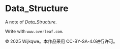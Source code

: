 # Data_Structure

A note of *Data_Structure*.

Write with `www.overleaf.com`.

© 2025 Wijkqwe。本作品采用 CC-BY-SA-4.0进行许可。


